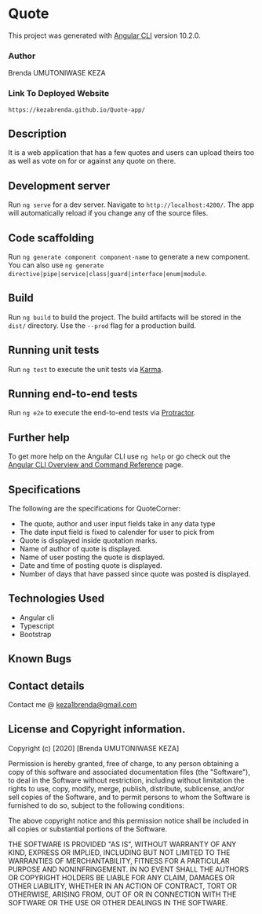 # Quote

This project was generated with [Angular CLI](https://github.com/angular/angular-cli) version 10.2.0. 

### Author

Brenda UMUTONIWASE KEZA

### Link To Deployed Website

`https://kezabrenda.github.io/Quote-app/`

## Description

It is a web application that has a few quotes and users can upload theirs too as well as vote on for or against any quote on there.

## Development server

Run `ng serve` for a dev server. Navigate to `http://localhost:4200/`. The app will automatically reload if you change any of the source files.

## Code scaffolding

Run `ng generate component component-name` to generate a new component. You can also use `ng generate directive|pipe|service|class|guard|interface|enum|module`.

## Build

Run `ng build` to build the project. The build artifacts will be stored in the `dist/` directory. Use the `--prod` flag for a production build.

## Running unit tests

Run `ng test` to execute the unit tests via [Karma](https://karma-runner.github.io).

## Running end-to-end tests

Run `ng e2e` to execute the end-to-end tests via [Protractor](http://www.protractortest.org/).

## Further help

To get more help on the Angular CLI use `ng help` or go check out the [Angular CLI Overview and Command Reference](https://angular.io/cli) page.

## Specifications

The following are the specifications for QuoteCorner:
* The quote, author and user input fields take in any data type
* The date input field is fixed to calender for user to pick from
* Quote is displayed inside quotation marks.
* Name of author of quote is displayed.
* Name of user posting the quote is displayed.
* Date and time of posting quote is displayed.
* Number of days that have passed since quote was posted is displayed.

## Technologies Used

* Angular cli
* Typescript
* Bootstrap

## Known Bugs


## Contact details

Contact me @ keza1brenda@gmail.com

## License and Copyright information.
Copyright (c) [2020] [Brenda UMUTONIWASE KEZA]

Permission is hereby granted, free of charge, to any person obtaining a copy of this software and associated documentation files (the "Software"), to deal in the Software without restriction, including without limitation the rights to use, copy, modify, merge, publish, distribute, sublicense, and/or sell copies of the Software, and to permit persons to whom the Software is furnished to do so, subject to the following conditions:

The above copyright notice and this permission notice shall be included in all copies or substantial portions of the Software.

THE SOFTWARE IS PROVIDED "AS IS", WITHOUT WARRANTY OF ANY KIND, EXPRESS OR IMPLIED, INCLUDING BUT NOT LIMITED TO THE WARRANTIES OF MERCHANTABILITY, FITNESS FOR A PARTICULAR PURPOSE AND NONINFRINGEMENT. IN NO EVENT SHALL THE AUTHORS OR COPYRIGHT HOLDERS BE LIABLE FOR ANY CLAIM, DAMAGES OR OTHER LIABILITY, WHETHER IN AN ACTION OF CONTRACT, TORT OR OTHERWISE, ARISING FROM, OUT OF OR IN CONNECTION WITH THE SOFTWARE OR THE USE OR OTHER DEALINGS IN THE SOFTWARE.
